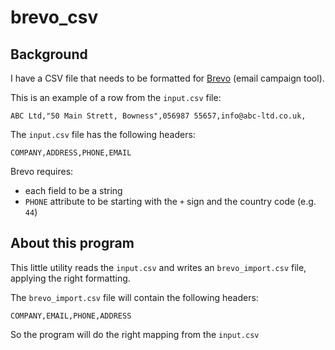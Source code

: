# brevo_csv
## Background
I have a CSV file that needs to be formatted for [Brevo](https://www.brevo.com/) (email campaign tool).

This is an example of a row from the `input.csv` file:
```text
ABC Ltd,"50 Main Strett, Bowness",056987 55657,info@abc-ltd.co.uk,
```
The `input.csv` file has the following headers:
```text
COMPANY,ADDRESS,PHONE,EMAIL
```

Brevo requires:
* each field to be a string
* `PHONE` attribute to be starting with the `+` sign and the country code (e.g. `44`)

## About this program
This little utility reads the `input.csv` and writes an `brevo_import.csv` file, applying the right formatting.

The `brevo_import.csv` file will contain the following headers:
```text
COMPANY,EMAIL,PHONE,ADDRESS
```
So the program will do the right mapping from the `input.csv`
